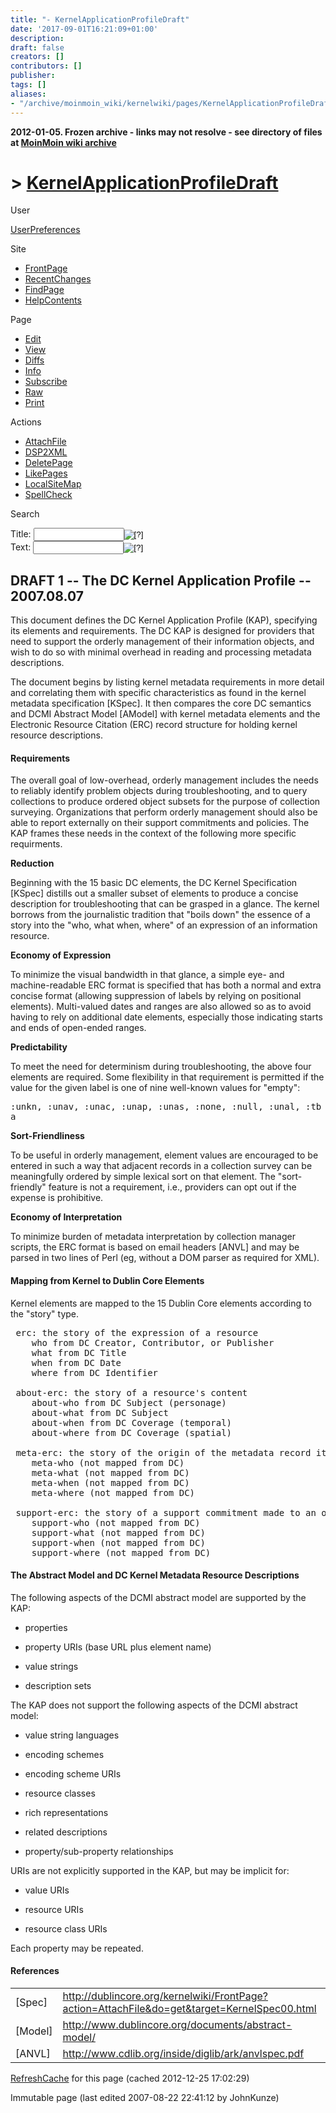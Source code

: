 ```yaml
---
title: "- KernelApplicationProfileDraft"
date: '2017-09-01T16:21:09+01:00'
description: 
draft: false
creators: []
contributors: []
publisher: 
tags: []
aliases:
- "/archive/moinmoin_wiki/kernelwiki/pages/KernelApplicationProfileDraft.html"
---
```


**2012-01-05. Frozen archive - links may not resolve - see directory of files at [MoinMoin wiki archive](/moinmoin-wiki-archive/)**

# > [KernelApplicationProfileDraft](http://dublincore.org/kernelwiki/KernelApplicationProfileDraft?action=fullsearch&value=KernelApplicationProfileDraft&literal=1&case=1&context=40 "Click here to do a full-text search for this title")

User

 [UserPreferences](http://dublincore.org/kernelwiki/UserPreferences)
  

Site

- [FrontPage](http://dublincore.org/kernelwiki/FrontPage)
- [RecentChanges](http://dublincore.org/kernelwiki/RecentChanges)
- [FindPage](http://dublincore.org/kernelwiki/FindPage)
- [HelpContents](http://dublincore.org/kernelwiki/HelpContents)

Page

- [Edit](http://dublincore.org/kernelwiki/KernelApplicationProfileDraft?action=edit "Edit")
- [View](http://dublincore.org/kernelwiki/KernelApplicationProfileDraft "View")
- [Diffs](http://dublincore.org/kernelwiki/KernelApplicationProfileDraft?action=diff "Diffs")
- [Info](http://dublincore.org/kernelwiki/KernelApplicationProfileDraft?action=info "Info")
- [Subscribe](http://dublincore.org/kernelwiki/KernelApplicationProfileDraft?action=subscribe "Subscribe")
- [Raw](http://dublincore.org/kernelwiki/KernelApplicationProfileDraft?action=raw "Raw")
- [Print](http://dublincore.org/kernelwiki/KernelApplicationProfileDraft?action=print "Print")

Actions

- [AttachFile](http://dublincore.org/kernelwiki/KernelApplicationProfileDraft?action=AttachFile)
- [DSP2XML](http://dublincore.org/kernelwiki/KernelApplicationProfileDraft?action=DSP2XML)
- [DeletePage](http://dublincore.org/kernelwiki/KernelApplicationProfileDraft?action=DeletePage)
- [LikePages](http://dublincore.org/kernelwiki/KernelApplicationProfileDraft?action=LikePages)
- [LocalSiteMap](http://dublincore.org/kernelwiki/KernelApplicationProfileDraft?action=LocalSiteMap)
- [SpellCheck](http://dublincore.org/kernelwiki/KernelApplicationProfileDraft?action=SpellCheck)

Search

<form method="POST" action="/kernelwiki/KernelApplicationProfileDraft">
<p>
<input name="action" value="inlinesearch" type="hidden">
<input name="context" value="40" type="hidden">
Title: <input name="text_title" size="15" maxlength="50" type="text"><input src="KernelApplicationProfileDraft_files/moin-search.png" name="button_title" alt="[?]" type="image"><br>Text: <input name="text_full" size="15" maxlength="50" type="text"><input src="KernelApplicationProfileDraft_files/moin-search.png" name="button_full" alt="[?]" type="image">
</p>
</form>

## DRAFT 1 -- The DC Kernel Application Profile -- 2007.08.07

This document defines the DC Kernel Application Profile (KAP), specifying its elements and requirements. The DC KAP is designed for providers that need to support the orderly management of their information objects, and wish to do so with minimal overhead in reading and processing metadata descriptions.

The document begins by listing kernel metadata requirements in more detail and correlating them with specific characteristics as found in the kernel metadata specification [KSpec]. It then compares the core DC semantics and DCMI Abstract Model [AModel] with kernel metadata elements and the Electronic Resource Citation (ERC) record structure for holding kernel resource descriptions.

#### Requirements

The overall goal of low-overhead, orderly management includes the needs to reliably identify problem objects during troubleshooting, and to query collections to produce ordered object subsets for the purpose of collection surveying. Organizations that perform orderly management should also be able to report externally on their support commitments and policies. The KAP frames these needs in the context of the following more specific requirments.

**Reduction**

Beginning with the 15 basic DC elements, the DC Kernel Specification [KSpec] distills out a smaller subset of elements to produce a concise description for troubleshooting that can be grasped in a glance. The kernel borrows from the journalistic tradition that "boils down" the essence of a story into the "who, what when, where" of an expression of an information resource.

**Economy of Expression**

To minimize the visual bandwidth in that glance, a simple eye- and machine-readable ERC format is specified that has both a normal and extra concise format (allowing suppression of labels by relying on positional elements). Multi-valued dates and ranges are also allowed so as to avoid having to rely on additional date elements, especially those indicating starts and ends of open-ended ranges.

**Predictability**

To meet the need for determinism during troubleshooting, the above four elements are required. Some flexibility in that requirement is permitted if the value for the given label is one of nine well-known values for "empty":

<tt>:unkn, :unav, :unac, :unap, :unas, :none, :null, :unal, :tba</tt>

**Sort-Friendliness**

To be useful in orderly management, element values are encouraged to be entered in such a way that adjacent records in a collection survey can be meaningfully ordered by simple lexical sort on that element. The "sort-friendly" feature is not a requirement, i.e., providers can opt out if the expense is prohibitive.

**Economy of Interpretation**

To minimize burden of metadata interpretation by collection manager scripts, the ERC format is based on email headers [ANVL] and may be parsed in two lines of Perl (eg, without a DOM parser as required for XML).

#### Mapping from Kernel to Dublin Core Elements

Kernel elements are mapped to the 15 Dublin Core elements according to the "story" type.

<pre> erc: the story of the expression of a resource
    who from DC Creator, Contributor, or Publisher
    what from DC Title
    when from DC Date
    where from DC Identifier

 about-erc: the story of a resource's content
    about-who from DC Subject (personage)
    about-what from DC Subject
    about-when from DC Coverage (temporal)
    about-where from DC Coverage (spatial)

 meta-erc: the story of the origin of the metadata record itself
    meta-who (not mapped from DC)
    meta-what (not mapped from DC)
    meta-when (not mapped from DC)
    meta-where (not mapped from DC)

 support-erc: the story of a support commitment made to an object
    support-who (not mapped from DC)
    support-what (not mapped from DC)
    support-when (not mapped from DC)
    support-where (not mapped from DC)
</pre>

#### The Abstract Model and DC Kernel Metadata Resource Descriptions

The following aspects of the DCMI abstract model are supported by the KAP:

- properties

- property URIs (base URL plus element name)

- value strings

- description sets

The KAP does not support the following aspects of the DCMI abstract model:

- value string languages

- encoding schemes

- encoding scheme URIs

- resource classes

- rich representations

- related descriptions

- property/sub-property relationships

URIs are not explicitly supported in the KAP, but may be implicit for:

- value URIs

- resource URIs

- resource class URIs

Each property may be repeated.

#### References

<table>
  <tbody>
    <tr>
      <td>
        [Spec] </td>
      <td>
        <a href="http://dublincore.org/kernelwiki/FrontPage?action=AttachFile&amp;do=get&amp;target=KernelSpec00.html">http://dublincore.org/kernelwiki/FrontPage?action=AttachFile&amp;do=get&amp;target=KernelSpec00.html</a>
      </td>
    </tr>
    <tr>
      <td>
        [Model] </td>
      <td>
        <a href="http://www.dublincore.org/documents/abstract-model/">http://www.dublincore.org/documents/abstract-model/</a>
      </td>
    </tr>
    <tr>
      <td>
        [ANVL] </td>
      <td>
        <a href="http://www.cdlib.org/inside/diglib/ark/anvlspec.pdf">http://www.cdlib.org/inside/diglib/ark/anvlspec.pdf</a>
      </td>
    </tr>
  </tbody>
</table>


 [RefreshCache](http://dublincore.org/kernelwiki/KernelApplicationProfileDraft?action=refresh&arena=Page.py&key=KernelApplicationProfileDraft.text_html) for this page (cached 2012-12-25 17:02:29)  

Immutable page (last edited 2007-08-22 22:41:12 by JohnKunze)

